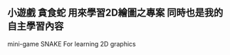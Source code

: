 小遊戲 貪食蛇
用來學習2D繪圖之專案
同時也是我的自主學習內容
------------------------------
mini-game SNAKE
For learning 2D graphics
